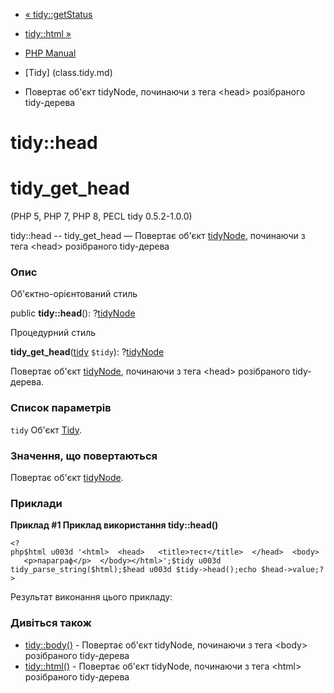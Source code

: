 - [« tidy::getStatus](tidy.getstatus.md)
- [tidy::html »](tidy.md.md)

- [PHP Manual](index.md)
- [Tidy] (class.tidy.md)
- Повертає об'єкт tidyNode, починаючи з тега \<head\> розібраного
tidy-дерева

# tidy::head

# tidy_get_head

(PHP 5, PHP 7, PHP 8, PECL tidy 0.5.2-1.0.0)

tidy::head -- tidy_get_head — Повертає об'єкт
[tidyNode](class.tidynode.md), починаючи з тега \<head\> розібраного
tidy-дерева

### Опис

Об'єктно-орієнтований стиль

public **tidy::head**(): ?[tidyNode](class.tidynode.md)

Процедурний стиль

**tidy_get_head**([tidy](class.tidy.md) `$tidy`):
?[tidyNode](class.tidynode.md)

Повертає об'єкт [tidyNode](class.tidynode.md), починаючи з тега
\<head\> розібраного tidy-дерева.

### Список параметрів

`tidy`
Об'єкт [Tidy](class.tidy.md).

### Значення, що повертаються

Повертає об'єкт [tidyNode](class.tidynode.md).

### Приклади

**Приклад #1 Приклад використання **tidy::head()****

` <?php$html u003d '<html>  <head>   <title>тест</title>  </head>  <body>    <p>параграф</p>  </body></html>';$tidy u003d tidy_parse_string($html);$head u003d $tidy->head();echo $head->value;?> `

Результат виконання цього прикладу:

<head>
<title>тест</title>
</head>

### Дивіться також

- [tidy::body()](tidy.body.md) - Повертає об'єкт tidyNode, починаючи
з тега \<body\> розібраного tidy-дерева
- [tidy::html()](tidy.md.md) - Повертає об'єкт tidyNode, починаючи
з тега \<html\> розібраного tidy-дерева
